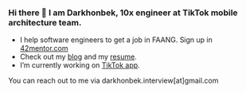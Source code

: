 ### Hi there 👋 I am Darkhonbek, 10x engineer at TikTok mobile architecture team.

- I help software engineers to get a job in FAANG. Sign up in [42mentor.com](www.42mentor.com)
- Check out my [blog](https://t.me/tenxengineer) and my [resume](https://gist.github.com/darhonbek/208df5a3113fa73e1f03647b407be1e7).
- I’m currently working on [TikTok app](https://apps.apple.com/us/app/tiktok/id835599320).

You can reach out to me via darkhonbek.interview[at]gmail.com
